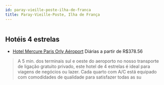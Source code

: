 ```yaml
---
id: paray-vieille-poste-ilha-de-franca
title: Paray-Vieille-Poste, Ilha de França
---
```


<center><img src="http://photos.hotelbeds.com/giata/09/099368/099368a_hb_a_001.jpg" alt="" /></center>


## Hotéis 4 estrelas

-    [Hotel Mercure Paris Orly Aéroport](https://www.hurb.com/hoteis/paray-vieille-poste/hotel-mercure-paris-orly-aeroport-JNP-JP044064?cmp=18055) Diárias a partir de R$378.56
   > A 5 min. dos terminais sul e oeste do aeroporto no nosso transporte de ligação gratuito privado, este hotel de 4 estrelas é ideal para viagens de negócios ou lazer. Cada quarto com A/C está equipado com comodidades de qualidade para satisfazer todas as su

